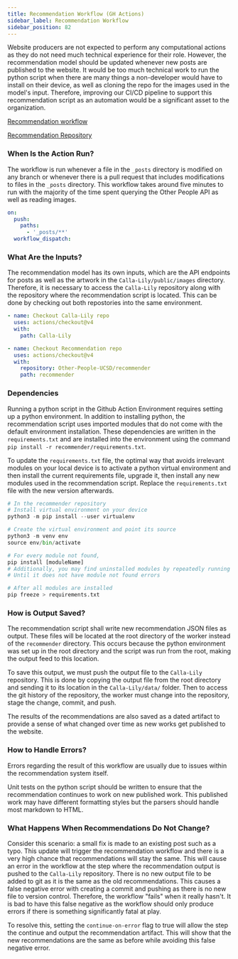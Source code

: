 ```yaml
---
title: Recommendation Workflow (GH Actions)
sidebar_label: Recommendation Workflow
sidebar_position: 82
---
```


Website producers are not expected to perform any computational actions as they do not need much technical experience for their role. However, the recommendation model should be updated whenever new posts are published to the website. It would be too much technical work to run the python script when there are many things a non-developer would have to install on their device, as well as cloning the repo for the images used in the model's input. Therefore, improving our CI/CD pipeline to support this recommendation script as an automation would be a significant asset to the organization.

[Recommendation workflow](https://github.com/Other-People-UCSD/Calla-Lily/blob/main/.github/workflows/recommender.yml)

[Recommendation Repository](https://github.com/Other-People-UCSD/recommender)

### When Is the Action Run?

The workflow is run whenever a file in the `_posts` directory is modified on any branch or whenever there is a pull request that includes modifications to files in the `_posts` directory. This workflow takes around five minutes to run with the majority of the time spent querying the Other People API as well as reading images.

```yml
on:
  push:
    paths:
      - '_posts/**'
  workflow_dispatch:
```

### What Are the Inputs?

The recommendation model has its own inputs, which are the API endpoints for posts as well as the artwork in the `Calla-Lily/public/images` directory. Therefore, it is necessary to access the `Calla-Lily` repository along with the repository where the recommendation script is located. This can be done by checking out both repostories into the same environment.

```yml
- name: Checkout Calla-Lily repo
  uses: actions/checkout@v4
  with:
    path: Calla-Lily

- name: Checkout Recommendation repo
  uses: actions/checkout@v4
  with:
    repository: Other-People-UCSD/recommender
    path: recommender
```
### Dependencies

Running a python script in the Github Action Environment requires setting up a python environment. In addition to installing python, the recommendation script uses imported modules that do not come with the default environment installation. These dependencies are written in the `requirements.txt` and are installed into the environment using the command `pip install -r recommender/requirements.txt`.

To update the `requirements.txt` file, the optimal way that avoids irrelevant modules on your local device is to activate a python virtual environment and then install the current requirements file, upgrade it, then install any new modules used in the recommendation script. Replace the `requirements.txt` file with the new version afterwards.


```python
# In the recommender repository
# Install virtual environment on your device
python3 -m pip install --user virtualenv

# Create the virtual environment and point its source
python3 -m venv env
source env/bin/activate

# For every module not found,
pip install [moduleName]
# Additionally, you may find uninstalled modules by repeatedly running the script 
# Until it does not have module not found errors

# After all modules are installed
pip freeze > requirements.txt
```

### How is Output Saved?

The recommendation script shall write new recommendation JSON files as output. These files will be located at the root directory of the worker instead of the `recommender` directory. This occurs because the python environment was set up in the root directory and the script was run from the root, making the output feed to this location.

To save this output, we must push the output file to the `Calla-Lily` repository. This is done by copying the output file from the root directory and sending it to its location in the `Calla-Lily/data/` folder. Then to access the git history of the repository, the worker must change into the repository, stage the change, commit, and push.

The results of the recommendations are also saved as a dated artifact to provide a sense of what changed over time as new works get published to the website. 

### How to Handle Errors?

Errors regarding the result of this workflow are usually due to issues within the recommendation system itself.

Unit tests on the python script should be written to ensure that the recommendation continues to work on new published work. This published work may have different formatting styles but the parsers should handle most markdown to HTML. 

### What Happens When Recommendations Do Not Change?

Consider this scenario: a small fix is made to an existing post such as a typo. This update will trigger the recommendation workflow and there is a very high chance that recommendations will stay the same. This will cause an error in the workflow at the step where the recommendation output is pushed to the `Calla-Lily` repository. There is no new output file to be added to git as it is the same as the old recommendations. This causes a false negative error with creating a commit and pushing as there is no new file to version control. Therefore, the workflow "fails" when it really hasn't. It is bad to have this false negative as the workflow should only produce errors if there is something significantly fatal at play.

To resolve this, setting the `continue-on-error` flag to true will allow the step the continue and output the recommendation artifact. This will show that the new recommendations are the same as before while avoiding this false negative error. 